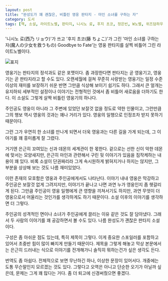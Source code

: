 ```yaml
---
layout: post
title: "완성도가 꽤 괜찮은, 비틀린 영웅 판타지 - 마인 소녀를 구하는 자"
category: 도서
tags: [책, 소설, 라이트노벨, 판타지, 니시노 료, 후지 초코, 정은빈, W노벨, 위즈덤하우스, 서평]
---
```


'니시노 료(西乃 リョウ)'가 쓰고
'후지 초코(藤 ちょこ)'가 그린
'마인 소녀를 구하는 자(魔人の少女を救うもの) Goodbye to Fate'는
영웅 판타지를 살찍 비틀어 그린 라이트노벨이다.

![표지](https://lh3.googleusercontent.com/ZDtbq5KfDfwA-7v2FN7xnxa1c-QI2gggE5IzXZLKhNN9RJ3Oy8GUU3CY4VS58VXriiJJpBATUrrm2w=s480)

영웅기는 판타지의 정석과도 같은 포맷이다.
좀 과장한다면 판타지는 곧 영웅기고, 영웅기는 곧 판타지라고 할 수도 있다.
오랜세월에 걸쳐 꾸준히 사랑받는 영웅기는
일정 수준이상의 재미를 보장하기 쉬운 반면
그만큼 식상해 보이기 쉽기도 하다.
그래서 큰 얼개는 유지하되 세부적인 설정이나 이야기는 전형적인 것에서 좀 비틀어 새로움을 더하기도 한다.
이 소설도 그렇게 살짝 비틀린 영웅기의 하나다.

주인공도 영웅이 아니라 그 주변에 있었던 보잘것 없을 정도로 약한 인물이고,
그런만큼 그의 행보 역시 영웅의 것과는 꽤나 거리가 있다.
영웅의 일행으로 인정조차 받지 못하기 때문이다.

그런 그가 우연히 한 소녀를 만나게 되면서
더욱 영웅과는 다른 길을 가게 되는데,
그 이야기를 꽤 흥미롭게 잘 그렸다.

거기엔 은근히 꼬여있는 신과 데몬의 세계관이 한 몫한다.
겉으로는 선한 신이 악한 데몬에 맞서는 모양새지만,
은근히 마인과 관련해서 구린 뒷 이야기가 있음을 짐작케하는 내용이 꽤 있다.
비록 소설이 단권짜리라 그게 속시원하게 밝혀지거나 하지는 않지만,
그 부분을 상상해 보는 것도 나름 재미있었다.

이런 존재의 모호함은 영웅과 주인공에게서도 나타난다.
이야기 내내 영웅은 막강하고 주인공은 보잘것 없게 그려지지만,
이야기가 끝나고 나면 과연 누가 영웅인지 좀 헷갈리게 된다.
그만큼 주인공이 영웅 일행에게 큰 영향을 끼쳐서기도 하지만,
과연 무엇이 더 영웅으로서 어울리는 것인가를 생각하게도 하기 때문이다.
소설 이후의 이야기를 생각하면 더 그렇다.

주인공의 성격적인 면이나 소녀가 주인공에게 끌리는 이유 같은 것도 잘 담아냈다.
그래서 두 사람의 이야기를 꽤 공감하면서 볼 수도 있다.
나름 완성도가 괜찮은 판타지 소설이다.

구성은 좀 아쉬운 점도 있는데, 특히 제목이 그렇다.
이게 중요한 스포일러를 포함하고 있어서 초중반 힘이 많이 빠지게 만들기 때문이다.
제목을 그렇게 해놓고 막상 본문에서는 은근히 드러내는 식으로 이야기를 전개해가니
솔직히 뭐하는건가 싶은 생각도 든다.

번역도 좀 아쉽다.
전체적으로 보면 무난하긴 하나, 이상한 문장이 있어서다.
개중에는 도통 무슨말인지 모르겠는 것도 있다.
그렇다고 오역은 아니고 단순한 오기가 아닐까 싶은데,
문제는 그게 꽤 많다는 거다.
좀 더 퇴고에 신경써줬으면 좋겠다.
